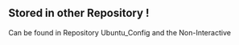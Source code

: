 ## Stored in other Repository ! 

Can be found in Repository Ubuntu_Config and the Non-Interactive 

